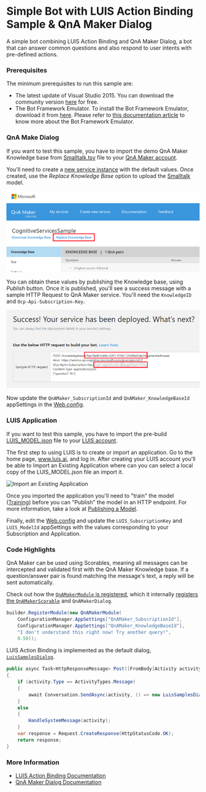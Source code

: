 # Simple Bot with LUIS Action Binding Sample & QnA Maker Dialog

A simple bot combining LUIS Action Binding and QnA Maker Dialog, a bot that can answer common questions and also respond to user intents with pre-defined actions.

### Prerequisites

The minimum prerequisites to run this sample are:
* The latest update of Visual Studio 2015. You can download the community version [here](http://www.visualstudio.com) for free.
* The Bot Framework Emulator. To install the Bot Framework Emulator, download it from [here](https://emulator.botframework.com/). Please refer to [this documentation article](https://github.com/microsoft/botframework-emulator/wiki/Getting-Started) to know more about the Bot Framework Emulator.

### QnA Make Dialog
If you want to test this sample, you have to import the demo QnA Maker Knowledge base from [Smalltalk.tsv](Smalltalk.tsv) file to your [QnA Maker account](https://qnamaker.ai/).

You'll need to create a [new service instance](https://qnamaker.ai/Create) with the default values. Once created, use the *Replace Knowledge Base* option to upload the [Smalltalk](Smalltalk.tsv) model.

![Replace Knowledge Base](images/qnamaker-replace.png)

You can obtain these values by publishing the Knowledge base, using *Publish* button. Once it is published, you'll see a success message with a sample HTTP Request to QnA Maker service. You'll need the `KnowledgeID` and `Ocp-Api-Subscription-Key`.

![Knowledge Base Published](images/qnamaker-publish.png)

Now update the `QnAMaker_SubscriptionId` and `QnAMaker_KnowledgeBaseId` appSettings in the [Web.config](Web.config#L18-L19).

### LUIS Application
If you want to test this sample, you have to import the pre-build [LUIS_MODEL.json](../LuisActions/LUIS_MODEL.json) file to your [LUIS account](https://luis.ai/).

The first step to using LUIS is to create or import an application. Go to the home page, www.luis.ai, and log in. After creating your LUIS account you'll be able to Import an Existing Application where can you can select a local copy of the LUIS_MODEL.json file an import it.

![Import an Existing Application](../LuisActions/images/prereqs-import.png)

Once you imported the application you'll need to "train" the model ([Training](https://www.microsoft.com/cognitive-services/en-us/LUIS-api/documentation/Train-Test)) before you can "Publish" the model in an HTTP endpoint. For more information, take a look at [Publishing a Model](https://www.microsoft.com/cognitive-services/en-us/LUIS-api/documentation/PublishApp).

Finally, edit the [Web.config](Web.config#L14-L15) and update the `LUIS_SubscriptionKey` and `LUIS_ModelId` appSettings with the values corresponding to your Subscription and Application.

### Code Highlights

QnA Maker can be used using Scorables, meaning all messages can be intercepted and validated first with the QnA Maker Knowledge base. If a question/answer pair is found matching the message's text, a reply will be sent automatically.

Check out how the [`QnAMakerModule` is registered](Global.asax.cs#L18-L22), which it internally [registers the `QnAMakerScorable`](../../Library/QnAMaker/QnAMaker/QnAMakerService/QnAMakerModule.cs#L73-L78) and `QnAMakerDialog`.

````C#
builder.RegisterModule(new QnAMakerModule(
    ConfigurationManager.AppSettings["QnAMaker_SubscriptionId"],
    ConfigurationManager.AppSettings["QnAMaker_KnowledgeBaseId"],
    "I don't understand this right now! Try another query!",
    0.50));
````

LUIS Action Binding is implemented as the default dialog, [`LuisSamplesDialog`](Dialogs/LuisSamplesDialog.cs).

````C#
public async Task<HttpResponseMessage> Post([FromBody]Activity activity, CancellationToken token)
{
    if (activity.Type == ActivityTypes.Message)
    {
        await Conversation.SendAsync(activity, () => new LuisSamplesDialog());
    }
    else
    {
        HandleSystemMessage(activity);
    }
    var response = Request.CreateResponse(HttpStatusCode.OK);
    return response;
}
````

### More Information

* [LUIS Action Binding Documentation](../LuisActions/README.md)
* [QnA Maker Dialog Documentation](../QnAMaker/README.md)